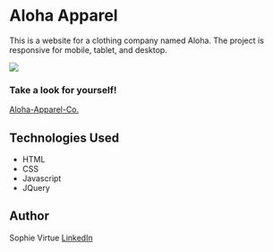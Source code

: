 # Aloha Apparel

This is a website for a clothing company named Aloha.  The project is responsive for mobile, tablet, and desktop.

![](AlohaGiphy.gif)

### Take a look for yourself!

[Aloha-Apparel-Co.](https://sophievirtue.github.io/project-01-aloha/)

## Technologies Used

- HTML
- CSS
- Javascript
- JQuery

## Author

Sophie Virtue  [LinkedIn](https://www.linkedin.com/in/sophie-virtue-65467849/)